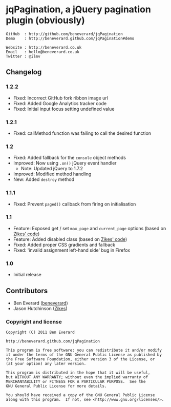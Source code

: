 # jqPagination, a jQuery pagination plugin (obviously)

    GitHub  : http://github.com/beneverard/jqPagination  
    Demo    : http://beneverard.github.com/jqPagination#demo  
    
    Website : http://beneverard.co.uk  
    Email   : hello@beneverard.co.uk  
    Twitter : @ilmv  


## Changelog

### 1.2.2
- Fixed: Incorrect GitHub fork ribbon image url
- Fixed: Added Google Analytics tracker code
- Fixed: Initial input focus setting undefined value

### 1.2.1
- Fixed: callMethod function was failing to call the desired function

### 1.2
- Fixed: Added fallback for the `console` object methods
- Improved: Now using `.on()` jQuery event handler
  - Note: Updated jQuery to 1.7.2
- Improved: Modified method handling
- New: Added `destroy` method

### 1.1.1
- Fixed: Prevent `paged()` callback from firing on initialisation

### 1.1
- Feature: Exposed get / set `max_page` and `current_page` options (based on [Zikes' code](https://github.com/beneverard/jqPagination/pull/4))
- Feature: Added disabled class (based on [Zikes' code](https://github.com/beneverard/jqPagination/pull/7))
- Fixed: Added proper CSS gradients and fallback
- Fixed: 'invalid assignment left-hand side' bug in Firefox

### 1.0

- Initial release

## Contributors

- Ben Everard ([beneverard](http://github.com/beneverard))
- Jason Hutchinson ([Zikes](http://github.com/Zikes))

### Copyright and license
	 
	Copyright (C) 2011 Ben Everard
	
	http://beneverard.github.com/jqPagination
	
	This program is free software: you can redistribute it and/or modify
	it under the terms of the GNU General Public License as published by
	the Free Software Foundation, either version 3 of the License, or
	(at your option) any later version.
	
	This program is distributed in the hope that it will be useful,
	but WITHOUT ANY WARRANTY; without even the implied warranty of
	MERCHANTABILITY or FITNESS FOR A PARTICULAR PURPOSE.  See the
	GNU General Public License for more details.
	
	You should have received a copy of the GNU General Public License
	along with this program.  If not, see <http://www.gnu.org/licenses/>.